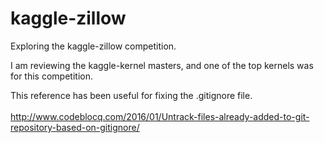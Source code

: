 # kaggle-zillow
Exploring the kaggle-zillow competition.

I am reviewing the kaggle-kernel masters, and one of the top kernels was for this competition.

This reference has been useful for fixing the .gitignore file.  <br>  
http://www.codeblocq.com/2016/01/Untrack-files-already-added-to-git-repository-based-on-gitignore/
